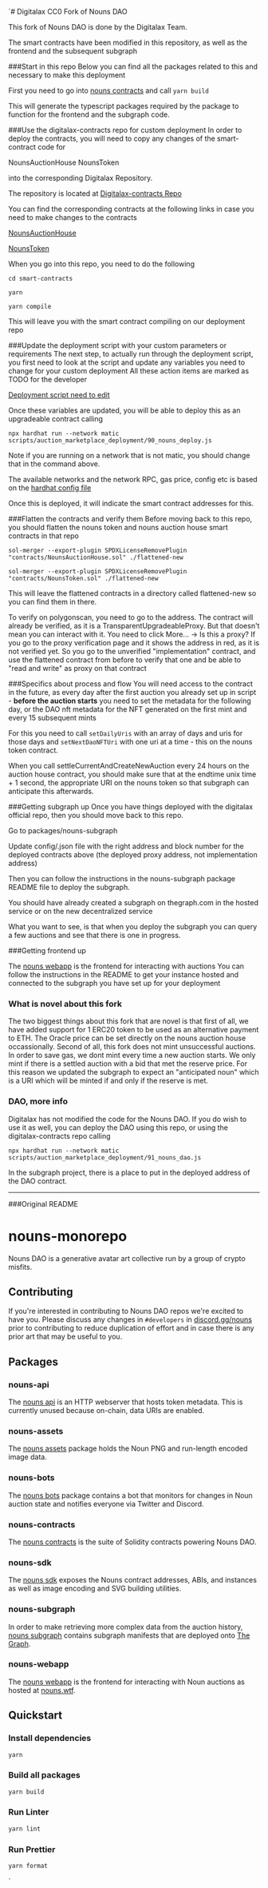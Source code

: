 `# Digitalax CC0 Fork of Nouns DAO

This fork of Nouns DAO is done by the Digitalax Team.

The smart contracts have been modified in this repository, as well as the frontend and the subsequent subgraph

###Start in this repo
Below you can find all the packages related to this and necessary to make this deployment

First you need to go into [nouns contracts](packages/nouns-contracts) and call `yarn build`

This will generate the typescript packages required by the package to function for the frontend and the subgraph code.

###Use the digitalax-contracts repo for custom deployment 
In order to deploy the contracts, you will need to copy any changes of the smart-contract code for

NounsAuctionHouse
NounsToken

into the corresponding Digitalax Repository.

The repository is located at 
[Digitalax-contracts Repo](https://github.com/DIGITALAX/digitalax-contracts/tree/develop)

You can find the corresponding contracts at the following links in case you need to make changes to the contracts

[NounsAuctionHouse](https://github.com/DIGITALAX/digitalax-contracts/blob/develop/smart-contracts/contracts/NounsAuctionHouse.sol)

[NounsToken](https://github.com/DIGITALAX/digitalax-contracts/blob/develop/smart-contracts/contracts/NounsToken.sol)

When you go into this repo, you need to do the following

`cd smart-contracts`

`yarn`

`yarn compile`

This will leave you with the smart contract compiling on our deployment repo

###Update the deployment script with your custom parameters or requirements
The next step, to actually run through the deployment script, you first need to look at the script and update any variables you need to change for your custom deployment
All these action items are marked as TODO for the developer

[Deployment script need to edit](https://github.com/DIGITALAX/digitalax-contracts/blob/develop/smart-contracts/scripts/auction_marketplace_deployment/90_nouns_deploy.js)

Once these variables are updated, you will be able to deploy this as an upgradeable contract calling

```
npx hardhat run --network matic scripts/auction_marketplace_deployment/90_nouns_deploy.js
```
Note if you are running on a network that is not matic, you should change that in the command above.

The available networks and the network RPC, gas price, config etc is based on the [hardhat config file](https://github.com/DIGITALAX/digitalax-contracts/blob/develop/smart-contracts/hardhat.config.js)

Once this is deployed, it will indicate the smart contract addresses for this.

###Flatten the contracts and verify them
Before moving back to this repo, you should flatten the nouns token and nouns auction house smart contracts in that repo

```
sol-merger --export-plugin SPDXLicenseRemovePlugin "contracts/NounsAuctionHouse.sol" ./flattened-new
```

```
sol-merger --export-plugin SPDXLicenseRemovePlugin "contracts/NounsToken.sol" ./flattened-new
```

This will leave the flattened contracts in a directory called flattened-new so you can find them in there.

To verify on polygonscan, you need to go to the address. The contract will already be verified, as it is a TransparentUpgradeableProxy. But that
doesn't mean you can interact with it. You need to click More... -> Is this a proxy?
If you go to the proxy verification page and it shows the address in red, as it is not verified yet. 
So you go to the unverified "implementation" contract, and use the flattened contract from before to verify that one and be able to "read and write" as proxy on that contract

###Specifics about process and flow
You will need access to the contract in the future, as every day after the first auction you already set up in script -  **before the auction starts** you need to set the metadata for the following day, or the DAO nft metadata for the NFT generated on the first mint and every 15 subsequent mints

For this you need to call `setDailyUris` with an array of days and uris for those days and `setNextDaoNFTUri` with one uri at a time - this on the nouns token contract.

When you call settleCurrentAndCreateNewAuction every 24 hours on the auction house contract, you should make sure that at the endtime unix time + 1 second, the appropriate URI on the nouns token so that subgraph can anticipate this afterwards.

###Getting subgraph up
Once you have things deployed with the digitalax official repo, then you should move back to this repo.

Go to packages/nouns-subgraph

Update config/<network>.json file with the right address and block number for the deployed contracts above (the deployed proxy address, not implementation address)

Then you can follow the instructions in the nouns-subgraph package README file to deploy the subgraph.

You should have already created a subgraph on thegraph.com in the hosted service or on the new decentralized service

What you want to see, is that when you deploy the subgraph you can query a few auctions and see that there is one in progress. 

###Getting frontend up

The [nouns webapp](packages/nouns-webapp) is the frontend for interacting with auctions
You can follow the instructions in the README to get your instance hosted and connected to the subgraph you have set up for your deployment

### What is novel about this fork

The two biggest things about this fork that are novel is that first of all, we have added support for 1 ERC20 token to be used as an alternative payment to ETH. The Oracle price can be set directly on the nouns auction house occassionally.
Second of all, this fork does not mint unsuccessful auctions. In order to save gas, we dont mint every time a new auction starts. We only mint if there is a settled auction with a bid that met the reserve price. For this reason we updated the subgraph to expect an "anticipated noun" which is a URI which will be minted if and only if the reserve is met.

### DAO, more info
Digitalax has not modified the code for the Nouns DAO. If you do wish to use it as well, you can deploy the DAO using this repo, or using the digitalax-contracts repo calling
```
npx hardhat run --network matic scripts/auction_marketplace_deployment/91_nouns_dao.js
```
In the subgraph project, there is a place to put in the deployed address of the DAO contract.

-----------------------------
###Original README
# nouns-monorepo

Nouns DAO is a generative avatar art collective run by a group of crypto misfits.

## Contributing

If you're interested in contributing to Nouns DAO repos we're excited to have you. Please discuss any changes in `#developers` in [discord.gg/nouns](https://discord.gg/nouns) prior to contributing to reduce duplication of effort and in case there is any prior art that may be useful to you.

## Packages

### nouns-api

The [nouns api](packages/nouns-api) is an HTTP webserver that hosts token metadata. This is currently unused because on-chain, data URIs are enabled.

### nouns-assets

The [nouns assets](packages/nouns-assets) package holds the Noun PNG and run-length encoded image data.

### nouns-bots

The [nouns bots](packages/nouns-bots) package contains a bot that monitors for changes in Noun auction state and notifies everyone via Twitter and Discord.

### nouns-contracts

The [nouns contracts](packages/nouns-contracts) is the suite of Solidity contracts powering Nouns DAO.

### nouns-sdk

The [nouns sdk](packages/nouns-sdk) exposes the Nouns contract addresses, ABIs, and instances as well as image encoding and SVG building utilities.

### nouns-subgraph

In order to make retrieving more complex data from the auction history, [nouns subgraph](packages/nouns-subgraph) contains subgraph manifests that are deployed onto [The Graph](https://thegraph.com).

### nouns-webapp

The [nouns webapp](packages/nouns-webapp) is the frontend for interacting with Noun auctions as hosted at [nouns.wtf](https://nouns.wtf).

## Quickstart

### Install dependencies

```sh
yarn
```

### Build all packages

```sh
yarn build
```

### Run Linter

```sh
yarn lint
```

### Run Prettier

```sh
yarn format
```
`

